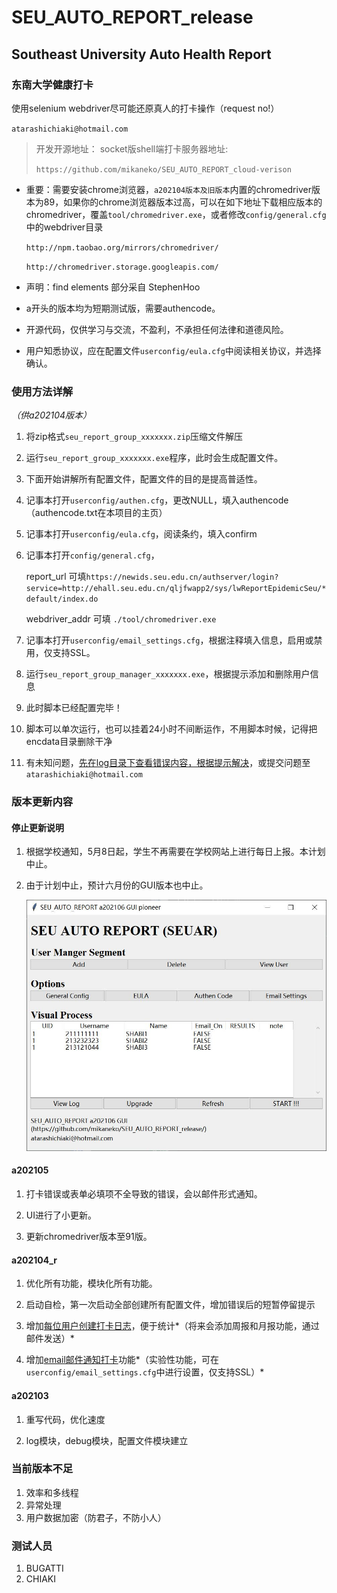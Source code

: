 # SEU_AUTO_REPORT_release
## Southeast University Auto Health Report

### 东南大学健康打卡

使用selenium webdriver尽可能还原真人的打卡操作（request no!）

`atarashichiaki@hotmail.com`



> 开发开源地址：  socket版shell端打卡服务器地址:
>
> `https://github.com/mikaneko/SEU_AUTO_REPORT_cloud-verison`



- 重要：需要安装chrome浏览器，`a202104版本及旧版本`内置的chromedriver版本为89，如果你的chrome浏览器版本过高，可以在如下地址下载相应版本的chromedriver，覆盖`tool/chromedriver.exe`，或者修改`config/general.cfg`中的webdriver目录

  `http://npm.taobao.org/mirrors/chromedriver/`

  `http://chromedriver.storage.googleapis.com/`

- 声明：find elements 部分采自 StephenHoo



- a开头的版本均为短期测试版，需要authencode。
- 开源代码，仅供学习与交流，不盈利，不承担任何法律和道德风险。
- 用户知悉协议，应在配置文件`userconfig/eula.cfg`中阅读相关协议，并选择确认。


### 使用方法详解

*（供a202104版本）*

1. 将zip格式`seu_report_group_xxxxxxx.zip`压缩文件解压

2. 运行`seu_report_group_xxxxxxx.exe`程序，此时会生成配置文件。

3. 下面开始讲解所有配置文件，配置文件的目的是提高普适性。

4. 记事本打开`userconfig/authen.cfg`，更改NULL，填入authencode（authencode.txt在本项目的主页）

5. 记事本打开`userconfig/eula.cfg`，阅读条约，填入confirm

6. 记事本打开`config/general.cfg`，

   report_url 可填`https://newids.seu.edu.cn/authserver/login?service=http://ehall.seu.edu.cn/qljfwapp2/sys/lwReportEpidemicSeu/*default/index.do`

   webdriver_addr 可填 `./tool/chromedriver.exe`

7. 记事本打开`userconfig/email_settings.cfg`，根据注释填入信息，启用或禁用，仅支持SSL。

8. 运行`seu_report_group_manager_xxxxxxx.exe`，根据提示添加和删除用户信息

9. 此时脚本已经配置完毕！

10. 脚本可以单次运行，也可以挂着24小时不间断运作，不用脚本时候，记得把encdata目录删除干净

11. 有未知问题，<u>先在log目录下查看错误内容，根据提示解决</u>，或提交问题至`atarashichiaki@hotmail.com`

### 版本更新内容
#### 停止更新说明
1. 根据学校通知，5月8日起，学生不再需要在学校网站上进行每日上报。本计划中止。

2. 由于计划中止，预计六月份的GUI版本也中止。

   ![shot](https://github.com/mikaneko/SEU_AUTO_REPORT_release/blob/main/readmepic/shot.jpg)


#### a202105
1. 打卡错误或表单必填项不全导致的错误，会以邮件形式通知。

2. UI进行了小更新。

3. 更新chromedriver版本至91版。

#### a202104_r
1. 优化所有功能，模块化所有功能。

2. 启动自检，第一次启动全部创建所有配置文件，增加错误后的短暂停留提示

3. 增加<u>每位用户创建打卡日志</u>，便于统计*（将来会添加周报和月报功能，通过邮件发送）*

4. 增加<u>email邮件通知打卡</u>功能*（实验性功能，可在`userconfig/email_settings.cfg`中进行设置，仅支持SSL）*

#### a202103
1. 重写代码，优化速度

2. log模块，debug模块，配置文件模块建立

### 当前版本不足
1. 效率和多线程
2. 异常处理
3. 用户数据加密（防君子，不防小人）

### 测试人员
1. BUGATTI
2. CHIAKI
